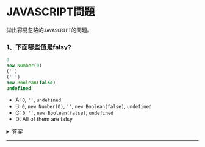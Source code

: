 # JAVASCRIPT問題

拋出容易忽略的`JAVASCRIPT`的問題。

### 1、下面哪些值是falsy?

```javascript
0
new Number(0)
('')
(' ')
new Boolean(false)
undefined
```

- A: `0`, `''`, `undefined`
- B: `0`, `new Number(0)`, `''`, `new Boolean(false)`, `undefined`
- C: `0`, `''`, `new Boolean(false)`, `undefined`
- D: All of them are falsy

<details>
<summary>答案</summary>

**答案：A**

只有6種 [false](https://developer.mozilla.org/zh-CN/docs/Glossary/Falsy) 值：
- `undefined`
- `null`
- `NaN`
- `0`
- `''` (empty string)
- `false`

`Function`構造函數，比如`new Number`和`new Boolean`，是[truthy](https://developer.mozilla.org/zh-CN/docs/Glossary/Truthy)
</details>
<hr/>